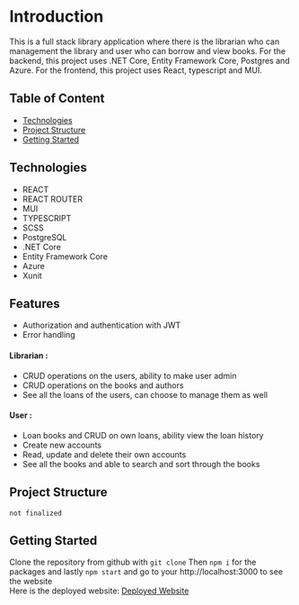 # Introduction

This is a full stack library application where there is the librarian who can management the library and user who can borrow and view books.
For the backend, this project uses .NET Core, Entity Framework Core, Postgres and Azure.
For the frontend, this project uses React, typescript and MUI.

## Table of Content

- [Technologies](#technologies)
- [Project Structure](#project-strucutre)
- [Getting Started](#getting-started)

## Technologies

- REACT
- REACT ROUTER
- MUI
- TYPESCRIPT
- SCSS
- PostgreSQL
- .NET Core
- Entity Framework Core
- Azure
- Xunit

## Features

- Authorization and authentication with JWT
- Error handling

#### Librarian :

- CRUD operations on the users, ability to make user admin
- CRUD operations on the books and authors
- See all the loans of the users, can choose to manage them as well

#### User :

- Loan books and CRUD on own loans, ability view the loan history
- Create new accounts
- Read, update and delete their own accounts
- See all the books and able to search and sort through the books

## Project Structure

```
not finalized

```

## Getting Started

Clone the repository from github with `git clone` Then `npm i` for the packages and lastly `npm start` and go to your http://localhost:3000 to see the website  
Here is the deployed website: [Deployed Website][1]

[1]: https://brewery-zealinbee.netlify.app/
